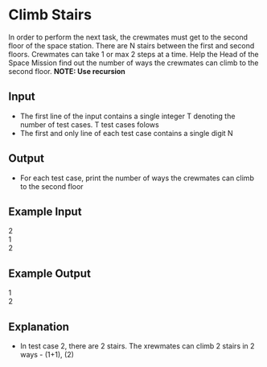 # Climb Stairs

In order to perform the next task, the crewmates must get to the second floor of the space station. There are N stairs between the first and second floors. Crewmates can take 1 or max 2 steps at a time. Help the Head of the Space Mission find out the number of ways the crewmates can climb to the second floor.
**NOTE: Use recursion**

## Input

- The first line of the input contains a single integer T denoting the number of test cases. T test cases folows
- The first and only line of each test case contains a single digit N

## Output

- For each test case, print the number of ways the crewmates can climb to the second floor

## Example Input

2 <br/>
1 <br/>
2

## Example Output

1 <br/>
2

## Explanation

- In test case 2, there are 2 stairs. The xrewmates can climb 2 stairs in 2 ways - (1+1), (2)
